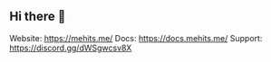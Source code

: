 ## Hi there 👋

Website: https://mehits.me/
Docs: https://docs.mehits.me/
Support: https://discord.gg/dWSgwcsv8X
